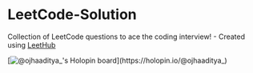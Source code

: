 # LeetCode-Solution
Collection of LeetCode questions to ace the coding interview! - Created using [LeetHub](https://github.com/QasimWani/LeetHub)

[![@ojhaaditya_'s Holopin board](https://holopin.me/ojhaaditya_)](https://holopin.io/@ojhaaditya_)

